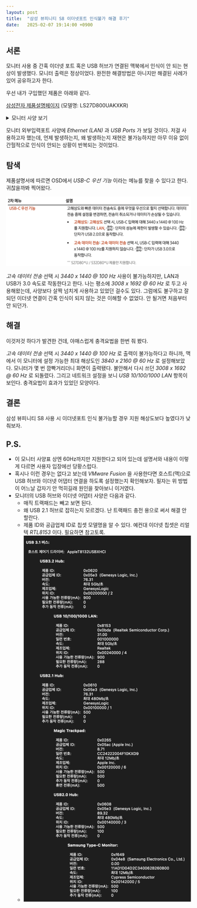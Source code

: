 ```yaml
---
layout: post
title:  "삼성 뷰피니티 S8 이더넷포트 인식불가 해결 후기"
date:   2025-02-07 19:14:00 +0900
---
```


## 서론

모니터 사용 중 간혹 이더넷 포트 혹은 USB 허브가 연결된 맥북에서 인식이 안 되는 현상이 발생했다. 모니터 출력은 정상이었다. 완전한 해결방법은 아니지만 해결된 사례가 있어 공유하고자 한다.

우선 내가 구입했던 제품은 아래와 같다.

[삼성전자 제품설명페이지](https://www.samsung.com/sec/monitors/high-resolution-ls27d800uakxkr-d2c/LS27D800UAKXKR/) (모델명: LS27D800UAKXKR)

<details>

<summary>
모니터 사양 보기
</summary>

#### 모니터 사양
![스크린샷_2025-02-07_19.24.08.png](../attachments/images/2025-02-07/%E1%84%89%E1%85%B3%E1%84%8F%E1%85%B3%E1%84%85%E1%85%B5%E1%86%AB%E1%84%89%E1%85%A3%E1%86%BA_2025-02-07_19.24.08.png)
#### 모니터 외부입력포트
![스크린샷_2025-02-07_19.24.28.png](../attachments/images/2025-02-07/%E1%84%89%E1%85%B3%E1%84%8F%E1%85%B3%E1%84%85%E1%85%B5%E1%86%AB%E1%84%89%E1%85%A3%E1%86%BA_2025-02-07_19.24.28.png)

</details>

모니터 외부입력포트 사양에 *Ethernet (LAN)* 과 *USB Ports* 가 보일 것이다. 저걸 사용하고자 했는데, 언제 발생하는지, 왜 발생하는지 재현은 불가능하지만 아무 이유 없이 간헐적으로 인식이 안되는 상황이 반복되는 것이었다.

## 탐색

제품설명서에 따르면 OSD에서 *USB-C 우선 기능* 이라는 메뉴를 찾을 수 있다고 한다. 귀찮을까봐 찍어왔다.

![USB-C 우선 기능](/attachments/images/2025-02-07/img.png)

*고속 데이터 전송* 선택 시 *3440 x 1440 @ 100 Hz* 사용이 불가능하지만, LAN과 USB가 3.0 속도로 작동한다고 한다. 나는 평소에 *3008 x 1692 @ 60 Hz* 로 두고 사용해왔는데, 사양보다 살짝 넘치게 사용하고 있었던 걸수도 있다. 그럼에도 불구하고 잘 되던 이더넷 연결이 간혹 인식이 되지 않는 것은 이해할 수 없었다. 안 될거면 처음부터 안 되던가.

## 해결

이것저것 하다가 발견한 건데, 야매스럽게 충격요법을 한번 줘 봤다.

*고속 데이터 전송* 선택 시 *3440 x 1440 @ 100 Hz* 로 출력이 불가능하다고 하니까, 맥에서 이 모니터에 설정 가능한 최대 해상도인 *3840 x 2160 @ 60 Hz* 로 설정해보았다. 모니터가 몇 번 깜빡거리더니 화면이 출력됐다. 불안해서 다시 쓰던 *3008 x 1692 @ 60 Hz* 로 되돌렸다. 그리고 네트워크 설정을 보니 *USB 10/100/1000 LAN* 항목이 보인다. 충격요법이 효과가 있었던 모양이다.

## 결론

삼성 뷰피니티 S8 사용 시 이더넷포트 인식 불가능할 경우 지원 해상도보다 높였다가 낮춰보자.

## P.S.

- 이 모니터 사양표 상엔 60Hz까지만 지원한다고 되어 있는데 설명서와 내용이 이렇게 다르면 사용자 입장에선 당황스럽다.
- 혹시나 이런 경우는 없다고 보는데 *VMware Fusion* 을 사용한다면 호스트(맥)으로 USB 허브와 이더넷 어댑터 연결을 하도록 설정했는지 확인해보자. 필자는 위 방법이 어느날 갑자기 안 먹히길래 원인을 찾아보니 이거였다.
- 모니터의 USB 허브와 이더넷 어댑터 사양은 다음과 같다.
  - 매직 트랙패드는 빼고 보면 된다.
  - 왜 USB 2.1 허브로 잡히는지 모르겠다. 난 트랙패드 충전 용으로 써서 해결 안 할란다.
  - 제품 ID와 공급업체 ID로 칩셋 모델명을 알 수 있다. 예컨대 이더넷 칩셋은 리얼텍 *RTL8153* 이다. 필요하면 참고토록.
  - ![모니터의 USB 허브와 이더넷 어댑터 사양](/attachments/images/2025-02-07/img_1.png)
